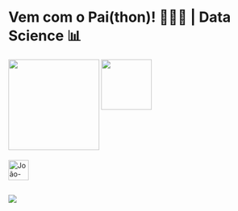 # Vem com o Pai(thon)! 👨🏻‍💻 | Data Science 📊

<div>
  <img height='180cm' src='https://github-readme-stats.vercel.app/api?username=joaolucas&theme=dark&show_icons=true'>
  <img align='top' height='100cm' src='https://github-readme-stats.vercel.app/api/top-langs/?username=joaolucasparada&theme=dark&hide_progress=true'>
</div>

<div style="display: inline_block"><br>
  <img align='center' alt='João-Python' hight='30' width='40' src="https://cdn.jsdelivr.net/gh/devicons/devicon@latest/icons/python/python-original.svg">
</div>

##

<div>
  <a href= "www.linkedin.com/in/joaolucasparada" target='_blank'><img src="https://img.shields.io/badge/LinkedIn-0077B5?style=for-the-badge&logo=linkedin&logoColor=white" target='_blank'></a>
</div>
